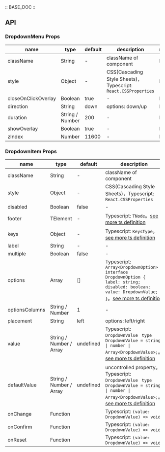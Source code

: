 :: BASE_DOC ::

## API

### DropdownMenu Props

name | type | default | description | required
-- | -- | -- | -- | --
className | String | - | className of component | N
style | Object | - | CSS(Cascading Style Sheets)，Typescript: `React.CSSProperties` | N
closeOnClickOverlay | Boolean | true | \- | N
direction | String | down | options: down/up | N
duration | String / Number | 200 | \- | N
showOverlay | Boolean | true | \- | N
zIndex | Number | 11600 | \- | N


### DropdownItem Props

name | type | default | description | required
-- | -- | -- | -- | --
className | String | - | className of component | N
style | Object | - | CSS(Cascading Style Sheets)，Typescript: `React.CSSProperties` | N
disabled | Boolean | false | \- | N
footer | TElement | - | Typescript: `TNode`。[see more ts definition](https://github.com/Tencent/tdesign-mobile-react/blob/develop/src/common.ts) | N
keys | Object | - | Typescript: `KeysType`。[see more ts definition](https://github.com/Tencent/tdesign-mobile-react/blob/develop/src/common.ts) | N
label | String | - | \- | N
multiple | Boolean | false | \- | N
options | Array | [] | Typescript: `Array<DropdownOption>` `interface DropdownOption { label: string; disabled: boolean; value: DropdownValue; }`。[see more ts definition](https://github.com/Tencent/tdesign-mobile-react/tree/develop/src/dropdown-menu/type.ts) | N
optionsColumns | String / Number | 1 | \- | N
placement | String | left | options: left/right | N
value | String / Number / Array | undefined | Typescript: `DropdownValue ` `type DropdownValue = string \| number \| Array<DropdownValue>;`。[see more ts definition](https://github.com/Tencent/tdesign-mobile-react/tree/develop/src/dropdown-menu/type.ts) | N
defaultValue | String / Number / Array | undefined | uncontrolled property。Typescript: `DropdownValue ` `type DropdownValue = string \| number \| Array<DropdownValue>;`。[see more ts definition](https://github.com/Tencent/tdesign-mobile-react/tree/develop/src/dropdown-menu/type.ts) | N
onChange | Function |  | Typescript: `(value: DropdownValue) => void`<br/> | N
onConfirm | Function |  | Typescript: `(value: DropdownValue) => void`<br/> | N
onReset | Function |  | Typescript: `(value: DropdownValue) => void`<br/> | N
